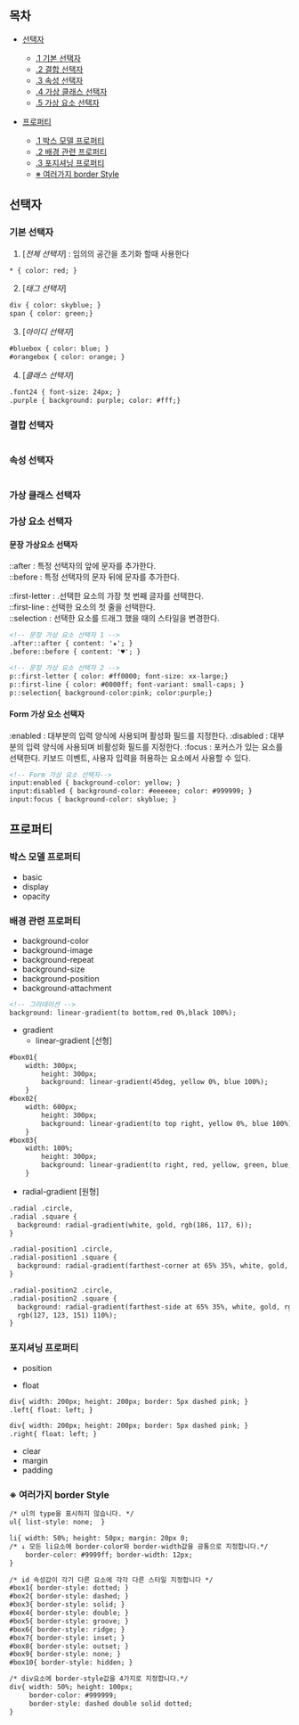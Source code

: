 ## 목차



- [선택자](#선택자)   
  - [.1 기본 선택자](#기본-선택자)   
  - [.2 결합 선택자](#결합-선택자)   
  - [.3 속성 선택자](#속성-선택자)   
  - [.4 가상 클래스 선택자](#가상-클래스-선택자)   
  - [.5 가상 요소 선택자](#가상-요소-선택자)   

- [프로퍼티](#프로퍼티)   
  - [.1 박스 모델 프로퍼티](#박스-모델-프로퍼티)  
  - [.2 배경 관련 프로퍼티](#배경-관련-프로퍼티)
  - [.3 포지셔닝 프로퍼티](#포지셔닝-프로퍼티)
  - [※ 여러가지 border Style](#※-여러가지-border-Style)


## 선택자

### 기본 선택자

1. [*전체 선택자*] : 임의의 공간을 초기화 할때 사용한다

```html
* { color: red; }
```
  
2. [*태그 선택자*]

```html
div { color: skyblue; }
span { color: green;}
```

3. [*아이디 선택자*]

```html
#bluebox { color: blue; }
#orangebox { color: orange; }
```

4. [*클래스 선택자*]

```html
.font24 { font-size: 24px; }
.purple { background: purple; color: #fff;}
```

### 결합 선택자
 
```html

```

### 속성 선택자

```html

```

### 가상 클래스 선택자

### 가상 요소 선택자

#### 문장 가상요소 선택자
  
::after : 특정 선택자의 앞에 문자를 추가한다.   
::before : 특정 선택자의 문자 뒤에 문자를 추가한다.   

::first-letter : .선택한 요소의 가장 첫 번째 글자를 선택한다.   
::first-line : 선택한 요소의 첫 줄을 선택한다.   
::selection : 선택한 요소를 드래그 했을 때의 스타일을 변경한다.   

```html
<!-- 문장 가상 요소 선택자 1 -->
.after::after { content: '★'; }
.before::before { content: '♥'; }

<!-- 문장 가상 요소 선택자 2 -->
p::first-letter { color: #ff0000; font-size: xx-large;}
p::first-line { color: #0000ff; font-variant: small-caps; }
p::selection{ background-color:pink; color:purple;}
```

#### Form 가상 요소 선택자

:enabled : 대부분의 입력 양식에 사용되며 활성화 필드를 지정한다.
:disabled : 대부분의 입력 양식에 사용되며 비활성화 필드를 지정한다.
:focus : 포커스가 있는 요소를 선택한다. 키보드 이벤트, 사용자 입력을 허용하는 요소에서 사용할 수 있다.

```html
<!-- Form 가상 요소 선택자-->
input:enabled { background-color: yellow; }
input:disabled { background-color: #eeeeee; color: #999999; }
input:focus { background-color: skyblue; }
```

## 프로퍼티


### 박스 모델 프로퍼티

- basic
- display
- opacity

### 배경 관련 프로퍼티

- background-color
- background-image
- background-repeat
- background-size
- background-position
- background-attachment

```html
<!-- 그라데이션 -->
background: linear-gradient(to bottom,red 0%,black 100%);
```
- gradient
  - linear-gradient [선형]

```html
#box01{
    width: 300px;
		height: 300px;
		background: linear-gradient(45deg, yellow 0%, blue 100%);
	}
#box02{
    width: 600px;
		height: 300px;
		background: linear-gradient(to top right, yellow 0%, blue 100%);
	}
#box03{
    width: 100%;
		height: 300px;
		background: linear-gradient(to right, red, yellow, green, blue, purple);
	}
```

  - radial-gradient [원형]
 
```html
.radial .circle,
.radial .square {
  background: radial-gradient(white, gold, rgb(186, 117, 6));
}

.radial-position1 .circle,
.radial-position1 .square {
  background: radial-gradient(farthest-corner at 65% 35%, white, gold, rgb(186, 117, 6));
}

.radial-position2 .circle,
.radial-position2 .square {
  background: radial-gradient(farthest-side at 65% 35%, white, gold, rgb(186, 117, 6),
  rgb(127, 123, 151) 110%);
}
```



### 포지셔닝 프로퍼티

- position

- float
  
```html
div{ width: 200px; height: 200px; border: 5px dashed pink; }
.left{ float: left; }
```

```html
div{ width: 200px; height: 200px; border: 5px dashed pink; }
.right{ float: left; }
```

- clear
- margin
- padding
  


### ※ 여러가지 border Style

```html
/* ul의 type을 표시하지 않습니다. */
ul{ list-style: none;  }

li{ width: 50%; height: 50px; margin: 20px 0;
/* ↓ 모든 li요소에 border-color와 border-width값을 공통으로 지정합니다.*/
	border-color: #9999ff; border-width: 12px;
}
	
/* id 속성값이 각기 다른 요소에 각각 다른 스타일 지정합니다 */
#box1{ border-style: dotted; }
#box2{ border-style: dashed; }
#box3{ border-style: solid; }
#box4{ border-style: double; }
#box5{ border-style: groove; }
#box6{ border-style: ridge; }
#box7{ border-style: inset; }
#box8{ border-style: outset; }
#box9{ border-style: none; }
#box10{ border-style: hidden; }

/* div요소에 border-style값을 4가지로 지정합니다.*/
div{ width: 50%; height: 100px;
     border-color: #999999;
     border-style: dashed double solid dotted;
}
```

